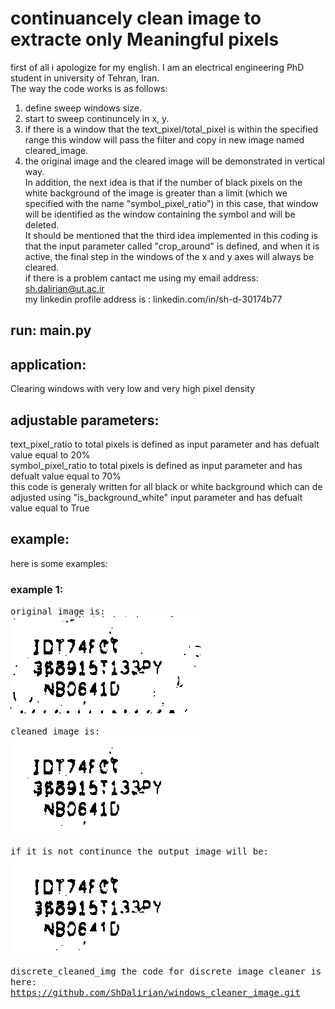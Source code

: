 # continuancely clean image to extracte only Meaningful pixels
first of all i apologize for my english. I am an electrical engineering PhD student in university of Tehran, Iran.<br/> 
The way the code works is as follows:<br />
 1. define sweep windows size.<br />
 2. start to sweep continuncely in x, y.<br />
 3. if there is a window that the text_pixel/total_pixel is within the specified range this window will pass the filter and copy in new image named cleared_image.<br />
 4. the original image and the cleared image will be demonstrated in vertical way.<br />
In addition, the next idea is that if the number of black pixels on the white background of the image is greater than a limit (which we specified with the name "symbol_pixel_ratio") in this case, that window will be identified as the window containing the symbol and will be deleted.<br />
It should be mentioned that the third idea implemented in this coding is that the input parameter called "crop_around" is defined, and when it is active, the final step in the windows of the x and y axes will always be cleared.<br />
if there is a problem cantact me using my email address: sh.dalirian@ut.ac.ir<br/>
my linkedin profile address is : linkedin.com/in/sh-d-30174b77 <br/>
## run: main.py

## application:
Clearing windows with very low and very high pixel density

## adjustable parameters:
text_pixel_ratio to total pixels is defined as input parameter and has defualt value equal to 20% <br/>
symbol_pixel_ratio to total pixels is defined as input parameter and has defualt value equal to 70% <br/>
this code is generaly written for all black or white background which can de adjusted using "is_background_white" input parameter and has defualt value equal to True <br/>
## example:
here is some examples:<br />
### example 1:
<kbd>original image is:<br />!["original image"](gray_image.jpg)<br /><br />
cleaned image is:<br />![cleaned image](cleaned_img.jpg)<br /><br />
<kbd/>
if it is not continunce the output image will be: <br />![discrete cleaned img](discrete_cleaned_img.jpg)<br /><br /> discrete_cleaned_img
the code for discrete image cleaner is here: https://github.com/ShDalirian/windows_cleaner_image.git

